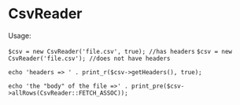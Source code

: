 CsvReader
=========

Usage:

`$csv = new CsvReader('file.csv', true); //has headers`
`$csv = new CsvReader('file.csv'); //does not have headers`

`echo 'headers => ' . print_r($csv->getHeaders(), true);`

`echo 'the "body" of the file =>' . print_pre($csv->allRows(CsvReader::FETCH_ASSOC));`
